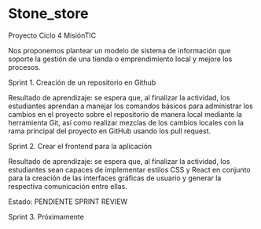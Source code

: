 # Stone_store
Proyecto Ciclo 4 MisiónTIC

Nos proponemos plantear un modelo de sistema de información que soporte la gestión de una tienda o emprendimiento local y mejore los procesos.


Sprint 1. Creación de un repositorio en Github

Resultado de aprendizaje: se espera que, al finalizar la actividad, los estudiantes aprendan a manejar los comandos básicos para administrar
los cambios en el proyecto sobre el repositorio de manera local mediante la herramienta Git, así como realizar mezclas de los cambios locales con la rama principal del proyecto en GitHub usando los pull request.

Sprint 2. Crear el frontend para la aplicación

Resultado de aprendizaje: se espera que, al finalizar la actividad, los estudiantes sean capaces de implementar estilos CSS y React en conjunto
para la creación de las interfaces gráficas de usuario y generar la respectiva comunicación entre ellas.

Estado: PENDIENTE SPRINT REVIEW

Sprint 3. Próximamente

